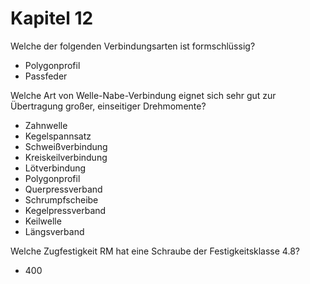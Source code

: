 # Kapitel 12

Welche der folgenden Verbindungsarten ist formschlüssig?

- Polygonprofil
- Passfeder

Welche Art von Welle-Nabe-Verbindung eignet sich sehr gut zur Übertragung großer, einseitiger Drehmomente?

- Zahnwelle
- Kegelspannsatz
- Schweißverbindung
- Kreiskeilverbindung
- Lötverbindung
- Polygonprofil
- Querpressverband
- Schrumpfscheibe
- Kegelpressverband
- Keilwelle
- Längsverband

Welche Zugfestigkeit RM hat eine Schraube der Festigkeitsklasse 4.8?
- 400